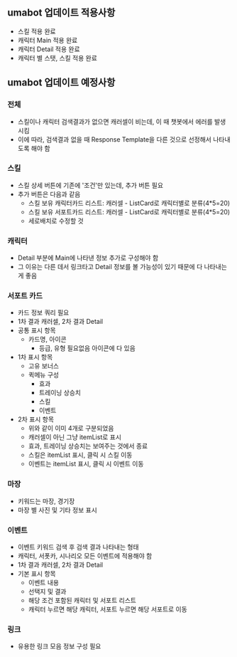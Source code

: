## umabot 업데이트 적용사항
- 스킬 적용 완료
- 캐릭터 Main 적용 완료
- 캐릭터 Detail 적용 완료
- 캐릭터 별 스탯, 스킬 적용 완료

## umabot 업데이트 예정사항

### 전체
- 스킬이나 캐릭터 검색결과가 없으면 캐러셀이 비는데, 이 때 챗봇에서 에러를 발생시킴
- 이에 따라, 검색결과 없을 때 Response Template을 다른 것으로 선정해서 나타내도록 해야 함
  
### 스킬
- 스킬 상세 버튼에 기존에 '조건'만 있는데, 추가 버튼 필요
- 추가 버튼은 다음과 같음
  - 스킬 보유 캐릭터카드 리스트: 캐러셀 - ListCard로 캐릭터별로 분류(4*5=20)
  - 스킬 보유 서포트카드 리스트: 캐러셀 - ListCard로 캐릭터별로 분류(4*5=20)
  - 세로배치로 수정할 것
  
### 캐릭터
- Detail 부분에 Main에 나타낸 정보 추가로 구성해야 함
- 그 이유는 다른 데서 링크타고 Detail 정보를 볼 가능성이 있기 때문에 다 나타내는게 좋음

### 서포트 카드
- 카드 정보 쿼리 필요
- 1차 결과 캐러셀, 2차 결과 Detail
- 공통 표시 항목
  - 카드명, 아이콘
    - 등급, 유형 필요없음 아이콘에 다 있음
- 1차 표시 항목
  - 고유 보너스
  - 퀵메뉴 구성
    - 효과
    - 트레이닝 상승치
    - 스킬
    - 이벤트
- 2차 표시 항목
  - 위와 같이 이미 4개로 구분되었음
  - 캐러셀이 아닌 그냥 itemList로 표시
  - 효과, 트레이닝 상승치는 보여주는 것에서 종료
  - 스킬은 itemList 표시, 클릭 시 스킬 이동
  - 이벤트는 itemList 표시, 클릭 시 이벤트 이동

### 마장
- 키워드는 마장, 경기장
- 마장 별 사진 및 기타 정보 표시

### 이벤트
- 이벤트 키워드 검색 후 검색 결과 나타내는 형태
- 캐릭터, 서폿카, 시나리오 모든 이벤트에 적용해야 함
- 1차 결과 캐러셀, 2차 결과 Detail
- 기본 표시 항목
  - 이벤트 내용
  - 선택지 및 결과
  - 해당 조건 포함된 캐릭터 및 서포트 리스트
  - 캐릭터 누르면 해당 캐릭터, 서포트 누르면 해당 서포트로 이동

### 링크
- 유용한 링크 모음 정보 구성 필요